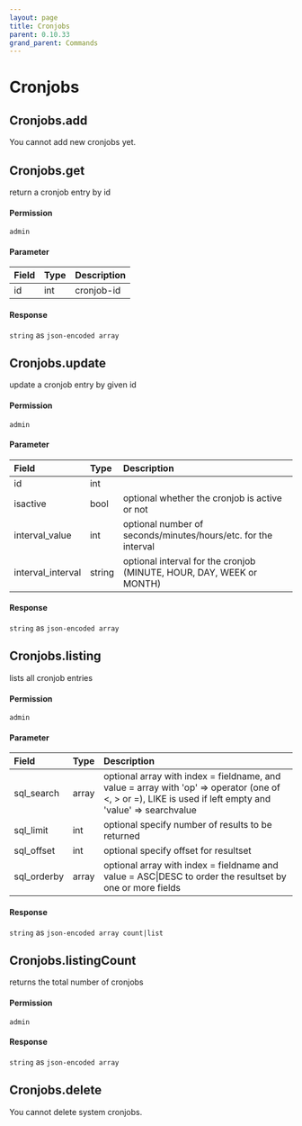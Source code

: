 ```yaml
---
layout: page
title: Cronjobs
parent: 0.10.33
grand_parent: Commands
---
```


# Cronjobs

## Cronjobs.add

You cannot add new cronjobs yet.

## Cronjobs.get

return a cronjob entry by id

#### Permission

`admin`

#### Parameter

| Field | Type | Description |
| :--- | :--- | :--- |
| id | int | cronjob-id |

#### Response

`string` as `json-encoded array`

## Cronjobs.update

update a cronjob entry by given id

#### Permission

`admin`

#### Parameter

| Field | Type | Description |
| :--- | :--- | :--- |
| id | int |  |
| isactive | bool | optional whether the cronjob is active or not |
| interval_value | int | optional number of seconds/minutes/hours/etc. for the interval |
| interval_interval | string | optional interval for the cronjob (MINUTE, HOUR, DAY, WEEK or MONTH) |

#### Response

`string` as `json-encoded array`

## Cronjobs.listing

lists all cronjob entries

#### Permission

`admin`

#### Parameter

| Field | Type | Description |
| :--- | :--- | :--- |
| sql_search | array | optional array with index = fieldname, and value = array with 'op' => operator (one of <, > or =), LIKE is used if left empty and 'value' => searchvalue |
| sql_limit | int | optional specify number of results to be returned |
| sql_offset | int | optional specify offset for resultset |
| sql_orderby | array | optional array with index = fieldname and value = ASC\|DESC to order the resultset by one or more fields |

#### Response

`string` as `json-encoded array count|list`

## Cronjobs.listingCount

returns the total number of cronjobs

#### Permission

`admin`

#### Response

`string` as `json-encoded array`

## Cronjobs.delete

You cannot delete system cronjobs.